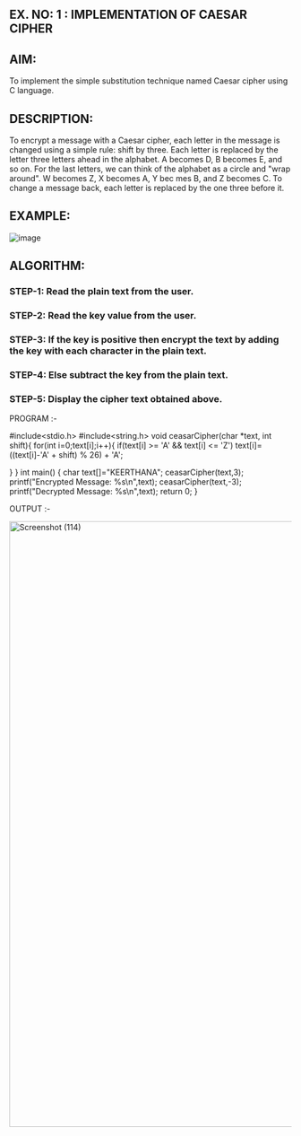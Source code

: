 ## EX. NO: 1 : IMPLEMENTATION OF CAESAR CIPHER

 

## AIM:

To implement the simple substitution technique named Caesar cipher using C language.

## DESCRIPTION:

To encrypt a message with a Caesar cipher, each letter in the message is changed using a simple rule: shift by three. Each letter is replaced by the letter three letters ahead in the alphabet. A becomes D, B becomes E, and so on. For the last letters, we can think of the
alphabet as a circle and "wrap around". W becomes Z, X becomes A, Y bec mes B, and Z
becomes C. To change a message back, each letter is replaced by the one three before it.

## EXAMPLE:



![image](https://github.com/Hemamanigandan/CNS/assets/149653568/eb9c6c43-8c80-4cdd-b9d4-91705a311c79)


## ALGORITHM:

### STEP-1: Read the plain text from the user.
### STEP-2: Read the key value from the user.
### STEP-3: If the key is positive then encrypt the text by adding the key with each character in the plain text.
### STEP-4: Else subtract the key from the plain text.
### STEP-5: Display the cipher text obtained above.


PROGRAM :-

#include<stdio.h>
#include<string.h>
void ceasarCipher(char *text, int shift){
  for(int i=0;text[i];i++){
    if(text[i] >= 'A' && text[i] <= 'Z')
    text[i]=((text[i]-'A' + shift) % 26) + 'A';
    
  }
}
int main()
{
  char text[]="KEERTHANA";
  ceasarCipher(text,3);
  printf("Encrypted Message: %s\n",text);
  ceasarCipher(text,-3);
  printf("Decrypted Message: %s\n",text);
  return 0;
}


OUTPUT :-

<img width="1920" height="1080" alt="Screenshot (114)" src="https://github.com/user-attachments/assets/e02dbae4-90ac-4e02-a410-c1a8c940e64b" />

